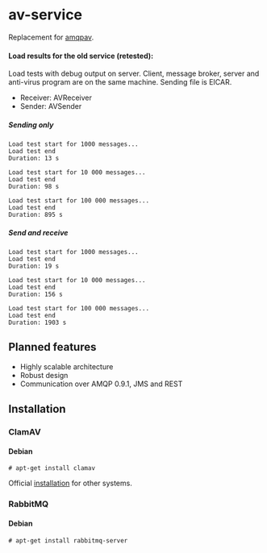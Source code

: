 # av-service

Replacement for [amqpav](https://github.com/dvoraka/amqpav).

#### Load results for the old service (retested):

Load tests with debug output on server. Client, message broker, server and anti-virus program are on the same machine. Sending file is EICAR.

* Receiver: AVReceiver
* Sender: AVSender

##### Sending only
```
Load test start for 1000 messages...
Load test end
Duration: 13 s
```
```
Load test start for 10 000 messages...
Load test end
Duration: 98 s
```
```
Load test start for 100 000 messages...
Load test end
Duration: 895 s
```
##### Send and receive
```
Load test start for 1000 messages...
Load test end
Duration: 19 s
```
```
Load test start for 10 000 messages...
Load test end
Duration: 156 s
```
```
Load test start for 100 000 messages...
Load test end
Duration: 1903 s
```

## Planned features
* Highly scalable architecture
* Robust design
* Communication over AMQP 0.9.1, JMS and REST

## Installation
### ClamAV
#### Debian
```
# apt-get install clamav
```
Official [installation](http://www.clamav.net/documents/installing-clamav) for other systems.

### RabbitMQ
#### Debian
```
# apt-get install rabbitmq-server
```
